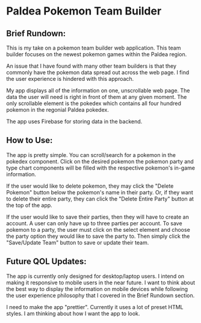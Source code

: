 # Paldea Pokemon Team Builder

## Brief Rundown:

This is my take on a pokemon team builder web application. This team builder focuses on the newest pokemon games within the Paldea region.

An issue that I have found with many other team builders is that they commonly have the pokemon data spread out across the web page. I find the user experience is hindered with this approach.

My app displays all of the information on one, unscrollable web page. The data the user will need is right in front of them at any given moment. The only scrollable element is the pokedex which contains all four hundred pokemon in the regonial Paldea pokedex.

The app uses Firebase for storing data in the backend.

## How to Use:

The app is pretty simple. You can scroll/search for a pokemon in the pokedex component. Click on the desired pokemon the pokemon party and type chart components will be filled with the respective pokemon's in-game information.

If the user would like to delete pokemon, they may click the "Delete Pokemon" button below the pokemon's name in their party. Or, if they want to delete their entire party, they can click the "Delete Entire Party" button at the top of the app.

If the user would like to save their parties, then they will have to create an account. A user can only have up to three parties per account. To save pokemon to a party, the user must click on the select element and choose the party option they would like to save the party to. Then simply click the "Save/Update Team" button to save or update their team. 

## Future QOL Updates: 

The app is currently only designed for desktop/laptop users. I intend on making it responsive to mobile users in the near future. I want to think about the best way to display the information on mobile devices while following the user experience philosophy that I covered in the Brief Rundown section.

I need to make the app "prettier". Currently it uses a lot of preset HTML styles. I am thinking about how I want the app to look.
